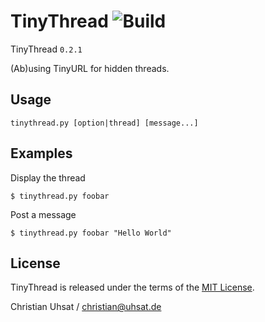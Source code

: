 # TinyThread ![Build](https://travis-ci.org/cuhsat/tinythread.svg)
TinyThread `0.2.1`

(Ab)using TinyURL for hidden threads.

## Usage
```
tinythread.py [option|thread] [message...]
```

## Examples
Display the thread
```
$ tinythread.py foobar
```

Post a message
```
$ tinythread.py foobar "Hello World"
```

## License
TinyThread is released under the terms of the [MIT License](LICENSE).

Christian Uhsat / <christian@uhsat.de>
